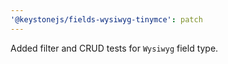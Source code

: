 ```yaml
---
'@keystonejs/fields-wysiwyg-tinymce': patch
---
```


Added filter and CRUD tests for `Wysiwyg` field type.
